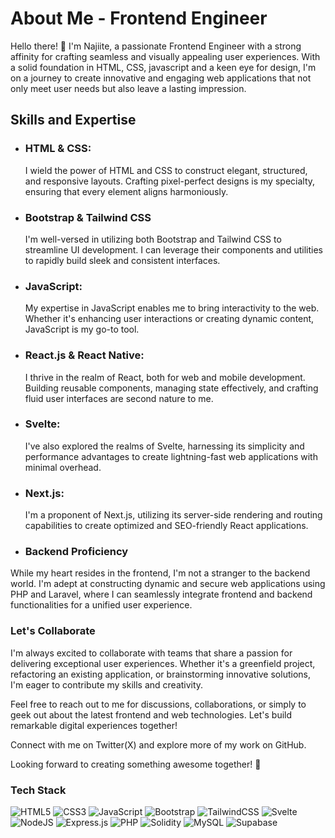 # About Me - Frontend Engineer
Hello there! 👋 I'm Najiite, a passionate Frontend Engineer with a strong affinity for crafting seamless and visually appealing user experiences. With a solid foundation in HTML, CSS, javascript and a keen eye for design, I'm on a journey to create innovative and engaging web applications that not only meet user needs but also leave a lasting impression.

## Skills and Expertise
- ### HTML & CSS:
    I wield the power of HTML and CSS to construct elegant, structured, and responsive layouts. Crafting pixel-perfect designs is my specialty, ensuring that every element aligns     harmoniously.

- ### Bootstrap & Tailwind CSS
  I'm well-versed in utilizing both Bootstrap and Tailwind CSS to streamline UI development. I can leverage their components and utilities to rapidly build sleek and consistent interfaces.

- ### JavaScript:
  My expertise in JavaScript enables me to bring interactivity to the web. Whether it's enhancing user interactions or creating dynamic content, JavaScript is my go-to tool.

- ### React.js & React Native:
  I thrive in the realm of React, both for web and mobile development. Building reusable components, managing state effectively, and crafting fluid user interfaces are second nature to me.

- ### Svelte:
  I've also explored the realms of Svelte, harnessing its simplicity and performance advantages to create lightning-fast web applications with minimal overhead.

- ### Next.js:
  I'm a proponent of Next.js, utilizing its server-side rendering and routing capabilities to create optimized and SEO-friendly React applications.

- ### Backend Proficiency
While my heart resides in the frontend, I'm not a stranger to the backend world. I'm adept at constructing dynamic and secure web applications using PHP and Laravel, where I can seamlessly integrate frontend and backend functionalities for a unified user experience.

### Let's Collaborate
I'm always excited to collaborate with teams that share a passion for delivering exceptional user experiences. Whether it's a greenfield project, refactoring an existing application, or brainstorming innovative solutions, I'm eager to contribute my skills and creativity.

Feel free to reach out to me for discussions, collaborations, or simply to geek out about the latest frontend and web technologies. Let's build remarkable digital experiences together!

Connect with me on Twitter(X) and explore more of my work on GitHub.

Looking forward to creating something awesome together! 🚀


### Tech Stack
![HTML5](https://img.shields.io/badge/html5-%23E34F26.svg?style=for-the-badge&logo=html5&logoColor=white)
![CSS3](https://img.shields.io/badge/css3-%231572B6.svg?style=for-the-badge&logo=css3&logoColor=white)
![JavaScript](https://img.shields.io/badge/javascript-%23323330.svg?style=for-the-badge&logo=javascript&logoColor=%23F7DF1E)
![Bootstrap](https://img.shields.io/badge/bootstrap-%23563D7C.svg?style=for-the-badge&logo=bootstrap&logoColor=white)
![TailwindCSS](https://img.shields.io/badge/tailwindcss-%2338B2AC.svg?style=for-the-badge&logo=tailwind-css&logoColor=white)
![Svelte](https://img.shields.io/badge/svelte-%23f1413d.svg?style=for-the-badge&logo=svelte&logoColor=white)
![NodeJS](https://img.shields.io/badge/node.js-6DA55F?style=for-the-badge&logo=node.js&logoColor=white)
![Express.js](https://img.shields.io/badge/express.js-%23404d59.svg?style=for-the-badge&logo=express&logoColor=%2361DAFB)
![PHP](https://img.shields.io/badge/php-%23777BB4.svg?style=for-the-badge&logo=php&logoColor=white)
![Solidity](https://img.shields.io/badge/Solidity-%23363636.svg?style=for-the-badge&logo=solidity&logoColor=white)
![MySQL](https://img.shields.io/badge/mysql-%2300f.svg?style=for-the-badge&logo=mysql&logoColor=white)
![Supabase](https://img.shields.io/badge/Supabase-3ECF8E?style=for-the-badge&logo=supabase&logoColor=white)
